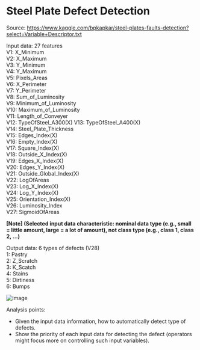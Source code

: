 # Steel Plate Defect Detection

Source: https://www.kaggle.com/bpkapkar/steel-plates-faults-detection?select=Variable+Descriptor.txt  

Input data: 27 features  
V1: X_Minimum  
V2: X_Maximum  
V3: Y_Minimum  
V4: Y_Maximum  
V5: Pixels_Areas  
V6: X_Perimeter  
V7: Y_Perimeter  
V8: Sum_of_Luminosity  
V9: Minimum_of_Luminosity  
V10: Maximum_of_Luminosity  
V11: Length_of_Conveyer  
V12: TypeOfSteel_A300(X) 
V13: TypeOfSteel_A400(X)  
V14: Steel_Plate_Thickness  
V15: Edges_Index(X)  
V16: Empty_Index(X)  
V17: Square_Index(X)  
V18: Outside_X_Index(X)  
V19: Edges_X_Index(X)  
V20: Edges_Y_Index(X)  
V21: Outside_Global_Index(X)  
V22: LogOfAreas  
V23: Log_X_Index(X)  
V24: Log_Y_Index(X)  
V25: Orientation_Index(X)   
V26: Luminosity_Index  
V27: SigmoidOfAreas  
  
**[Note] (Selected input data characteristic: nominal data type (e.g., small = little amount, large = a lot of amount), not class type (e.g., class 1, class 2, …)**

Output data: 6 types of defects (V28)  
1: Pastry  
2: Z_Scratch  
3: K_Scatch  
4: Stains  
5: Dirtiness  
6: Bumps

![image](https://user-images.githubusercontent.com/42261330/122784006-09e4be00-d2ed-11eb-9903-0a3b383be229.png)

Analysis points:  
- Given the input data information, how to automatically detect type of defects.  
- Show the priority of each input data for detecting the defect (operators might focus more on controlling such input variables).
